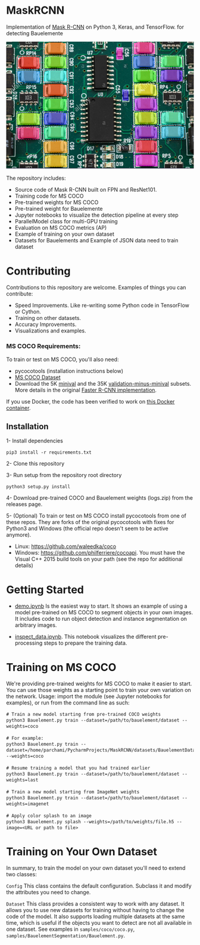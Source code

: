 # MaskRCNN
Implementation of [Mask R-CNN](https://arxiv.org/abs/1703.06870) on Python 3,  Keras, and TensorFlow. for detecting Bauelemente

![Instance Segmentation Sample](samples/BauelementSegmentation/bauelement.png)

The repository includes:
* Source code of Mask R-CNN built on FPN and ResNet101.
* Training code for MS COCO
* Pre-trained weights for MS COCO
* Pre-trained weight for Bauelemente
* Jupyter notebooks to visualize the detection pipeline at every step
* ParallelModel class for multi-GPU training
* Evaluation on MS COCO metrics (AP)
* Example of training on your own dataset
* Datasets for Bauelements and Example of JSON data need to train dataset

# Contributing

Contributions to this repository are welcome. Examples of things you can contribute:

- Speed Improvements. Like re-writing some Python code in TensorFlow or Cython.
- Training on other datasets.
- Accuracy Improvements.
- Visualizations and examples.


### MS COCO Requirements:
To train or test on MS COCO, you'll also need:
* pycocotools (installation instructions below)
* [MS COCO Dataset](http://cocodataset.org/#home)
* Download the 5K [minival](https://dl.dropboxusercontent.com/s/o43o90bna78omob/instances_minival2014.json.zip?dl=0)
  and the 35K [validation-minus-minival](https://dl.dropboxusercontent.com/s/s3tw5zcg7395368/instances_valminusminival2014.json.zip?dl=0)
  subsets. More details in the original [Faster R-CNN implementation](https://github.com/rbgirshick/py-faster-rcnn/blob/master/data/README.md).

If you use Docker, the code has been verified to work on
[this Docker container](https://hub.docker.com/r/waleedka/modern-deep-learning/).


## Installation

1- Install dependencies

    pip3 install -r requirements.txt

2- Clone this repository

3- Run setup from the repository root directory

    python3 setup.py install

4- Download pre-trained COCO and Bauelement weights (logs.zip) from the releases page.

5- (Optional) To train or test on MS COCO install pycocotools from one of these repos. They are forks of the original pycocotools with fixes for Python3 and Windows (the official repo doesn't seem to be active anymore).
- Linux: https://github.com/waleedka/coco
- Windows: https://github.com/philferriere/cocoapi. You must have the Visual C++ 2015 build tools on your path (see the repo for additional details)

# Getting Started
* [demo.ipynb](samples/BauelementSegmentation/demo.ipynb) Is the easiest way to start. It shows an example of using a model pre-trained on MS COCO to segment objects in your own images.
It includes code to run object detection and instance segmentation on arbitrary images.

* [inspect_data.ipynb](samples/BauelementSegmentation/coco/inspect_bauelement_data.ipynb). This notebook visualizes the different pre-processing steps
to prepare the training data.

# Training on MS COCO
We're providing pre-trained weights for MS COCO to make it easier to start. You can
use those weights as a starting point to train your own variation on the network.
Usage: import the module (see Jupyter notebooks for examples), or run from the command line as such:

    # Train a new model starting from pre-trained COCO weights
    python3 Bauelement.py train --dataset=/path/to/bauelement/dataset --weights=coco
    
    # For example: 
    python3 Bauelement.py train --dataset=/home/parchami/PycharmProjects/MaskRCNN/datasets/BauelementDataset --weights=coco

    # Resume training a model that you had trained earlier
    python3 Bauelement.py train --dataset=/path/to/bauelement/dataset --weights=last

    # Train a new model starting from ImageNet weights
    python3 Bauelement.py train --dataset=/path/to/bauelement/dataset --weights=imagenet

    # Apply color splash to an image
    python3 Bauelement.py splash --weights=/path/to/weights/file.h5 --image=<URL or path to file>

# Training on Your Own Dataset

In summary, to train the model on your own dataset you'll need to extend two classes:

```Config```
This class contains the default configuration. Subclass it and modify the attributes you need to change.

```Dataset```
This class provides a consistent way to work with any dataset. 
It allows you to use new datasets for training without having to change 
the code of the model. It also supports loading multiple datasets at the
same time, which is useful if the objects you want to detect are not 
all available in one dataset. 
See examples in `samples/coco/coco.py`, `samples/BauelementSegmentation/Bauelement.py`.
